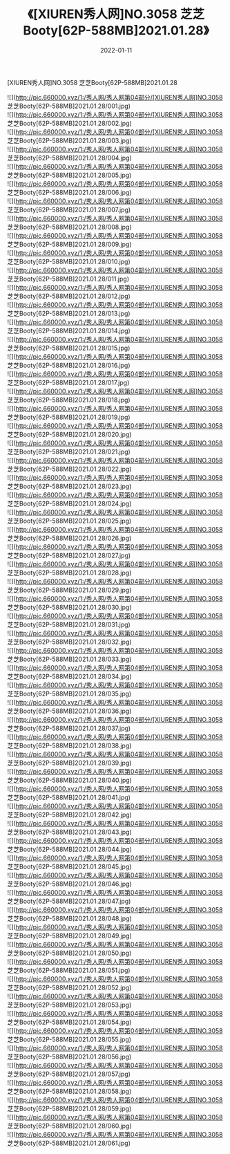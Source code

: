 ﻿---
layout: post
title:  《[XIUREN秀人网]NO.3058 芝芝Booty[62P-588MB]2021.01.28》
date:   2022-01-11
img: http://pic.660000.xyz/1:/秀人网/秀人网第04部分/[XIUREN秀人网]NO.3058 芝芝Booty[62P-588MB]2021.01.28/000.jpg
categories: [美女, 清纯, 唯美]
---

[XIUREN秀人网]NO.3058 芝芝Booty[62P-588MB]2021.01.28

 ![](http://pic.660000.xyz/1:/秀人网/秀人网第04部分/[XIUREN秀人网]NO.3058 芝芝Booty[62P-588MB]2021.01.28/001.jpg) <br>![](http://pic.660000.xyz/1:/秀人网/秀人网第04部分/[XIUREN秀人网]NO.3058 芝芝Booty[62P-588MB]2021.01.28/002.jpg) <br>![](http://pic.660000.xyz/1:/秀人网/秀人网第04部分/[XIUREN秀人网]NO.3058 芝芝Booty[62P-588MB]2021.01.28/003.jpg) <br>![](http://pic.660000.xyz/1:/秀人网/秀人网第04部分/[XIUREN秀人网]NO.3058 芝芝Booty[62P-588MB]2021.01.28/004.jpg) <br>![](http://pic.660000.xyz/1:/秀人网/秀人网第04部分/[XIUREN秀人网]NO.3058 芝芝Booty[62P-588MB]2021.01.28/005.jpg) <br>![](http://pic.660000.xyz/1:/秀人网/秀人网第04部分/[XIUREN秀人网]NO.3058 芝芝Booty[62P-588MB]2021.01.28/006.jpg) <br>![](http://pic.660000.xyz/1:/秀人网/秀人网第04部分/[XIUREN秀人网]NO.3058 芝芝Booty[62P-588MB]2021.01.28/007.jpg) <br>![](http://pic.660000.xyz/1:/秀人网/秀人网第04部分/[XIUREN秀人网]NO.3058 芝芝Booty[62P-588MB]2021.01.28/008.jpg) <br>![](http://pic.660000.xyz/1:/秀人网/秀人网第04部分/[XIUREN秀人网]NO.3058 芝芝Booty[62P-588MB]2021.01.28/009.jpg) <br>![](http://pic.660000.xyz/1:/秀人网/秀人网第04部分/[XIUREN秀人网]NO.3058 芝芝Booty[62P-588MB]2021.01.28/010.jpg) <br>![](http://pic.660000.xyz/1:/秀人网/秀人网第04部分/[XIUREN秀人网]NO.3058 芝芝Booty[62P-588MB]2021.01.28/011.jpg) <br>![](http://pic.660000.xyz/1:/秀人网/秀人网第04部分/[XIUREN秀人网]NO.3058 芝芝Booty[62P-588MB]2021.01.28/012.jpg) <br>![](http://pic.660000.xyz/1:/秀人网/秀人网第04部分/[XIUREN秀人网]NO.3058 芝芝Booty[62P-588MB]2021.01.28/013.jpg) <br>![](http://pic.660000.xyz/1:/秀人网/秀人网第04部分/[XIUREN秀人网]NO.3058 芝芝Booty[62P-588MB]2021.01.28/014.jpg) <br>![](http://pic.660000.xyz/1:/秀人网/秀人网第04部分/[XIUREN秀人网]NO.3058 芝芝Booty[62P-588MB]2021.01.28/015.jpg) <br>![](http://pic.660000.xyz/1:/秀人网/秀人网第04部分/[XIUREN秀人网]NO.3058 芝芝Booty[62P-588MB]2021.01.28/016.jpg) <br>![](http://pic.660000.xyz/1:/秀人网/秀人网第04部分/[XIUREN秀人网]NO.3058 芝芝Booty[62P-588MB]2021.01.28/017.jpg) <br>![](http://pic.660000.xyz/1:/秀人网/秀人网第04部分/[XIUREN秀人网]NO.3058 芝芝Booty[62P-588MB]2021.01.28/018.jpg) <br>![](http://pic.660000.xyz/1:/秀人网/秀人网第04部分/[XIUREN秀人网]NO.3058 芝芝Booty[62P-588MB]2021.01.28/019.jpg) <br>![](http://pic.660000.xyz/1:/秀人网/秀人网第04部分/[XIUREN秀人网]NO.3058 芝芝Booty[62P-588MB]2021.01.28/020.jpg) <br>![](http://pic.660000.xyz/1:/秀人网/秀人网第04部分/[XIUREN秀人网]NO.3058 芝芝Booty[62P-588MB]2021.01.28/021.jpg) <br>![](http://pic.660000.xyz/1:/秀人网/秀人网第04部分/[XIUREN秀人网]NO.3058 芝芝Booty[62P-588MB]2021.01.28/022.jpg) <br>![](http://pic.660000.xyz/1:/秀人网/秀人网第04部分/[XIUREN秀人网]NO.3058 芝芝Booty[62P-588MB]2021.01.28/023.jpg) <br>![](http://pic.660000.xyz/1:/秀人网/秀人网第04部分/[XIUREN秀人网]NO.3058 芝芝Booty[62P-588MB]2021.01.28/024.jpg) <br>![](http://pic.660000.xyz/1:/秀人网/秀人网第04部分/[XIUREN秀人网]NO.3058 芝芝Booty[62P-588MB]2021.01.28/025.jpg) <br>![](http://pic.660000.xyz/1:/秀人网/秀人网第04部分/[XIUREN秀人网]NO.3058 芝芝Booty[62P-588MB]2021.01.28/026.jpg) <br>![](http://pic.660000.xyz/1:/秀人网/秀人网第04部分/[XIUREN秀人网]NO.3058 芝芝Booty[62P-588MB]2021.01.28/027.jpg) <br>![](http://pic.660000.xyz/1:/秀人网/秀人网第04部分/[XIUREN秀人网]NO.3058 芝芝Booty[62P-588MB]2021.01.28/028.jpg) <br>![](http://pic.660000.xyz/1:/秀人网/秀人网第04部分/[XIUREN秀人网]NO.3058 芝芝Booty[62P-588MB]2021.01.28/029.jpg) <br>![](http://pic.660000.xyz/1:/秀人网/秀人网第04部分/[XIUREN秀人网]NO.3058 芝芝Booty[62P-588MB]2021.01.28/030.jpg) <br>![](http://pic.660000.xyz/1:/秀人网/秀人网第04部分/[XIUREN秀人网]NO.3058 芝芝Booty[62P-588MB]2021.01.28/031.jpg) <br>![](http://pic.660000.xyz/1:/秀人网/秀人网第04部分/[XIUREN秀人网]NO.3058 芝芝Booty[62P-588MB]2021.01.28/032.jpg) <br>![](http://pic.660000.xyz/1:/秀人网/秀人网第04部分/[XIUREN秀人网]NO.3058 芝芝Booty[62P-588MB]2021.01.28/033.jpg) <br>![](http://pic.660000.xyz/1:/秀人网/秀人网第04部分/[XIUREN秀人网]NO.3058 芝芝Booty[62P-588MB]2021.01.28/034.jpg) <br>![](http://pic.660000.xyz/1:/秀人网/秀人网第04部分/[XIUREN秀人网]NO.3058 芝芝Booty[62P-588MB]2021.01.28/035.jpg) <br>![](http://pic.660000.xyz/1:/秀人网/秀人网第04部分/[XIUREN秀人网]NO.3058 芝芝Booty[62P-588MB]2021.01.28/036.jpg) <br>![](http://pic.660000.xyz/1:/秀人网/秀人网第04部分/[XIUREN秀人网]NO.3058 芝芝Booty[62P-588MB]2021.01.28/037.jpg) <br>![](http://pic.660000.xyz/1:/秀人网/秀人网第04部分/[XIUREN秀人网]NO.3058 芝芝Booty[62P-588MB]2021.01.28/038.jpg) <br>![](http://pic.660000.xyz/1:/秀人网/秀人网第04部分/[XIUREN秀人网]NO.3058 芝芝Booty[62P-588MB]2021.01.28/039.jpg) <br>![](http://pic.660000.xyz/1:/秀人网/秀人网第04部分/[XIUREN秀人网]NO.3058 芝芝Booty[62P-588MB]2021.01.28/040.jpg) <br>![](http://pic.660000.xyz/1:/秀人网/秀人网第04部分/[XIUREN秀人网]NO.3058 芝芝Booty[62P-588MB]2021.01.28/041.jpg) <br>![](http://pic.660000.xyz/1:/秀人网/秀人网第04部分/[XIUREN秀人网]NO.3058 芝芝Booty[62P-588MB]2021.01.28/042.jpg) <br>![](http://pic.660000.xyz/1:/秀人网/秀人网第04部分/[XIUREN秀人网]NO.3058 芝芝Booty[62P-588MB]2021.01.28/043.jpg) <br>![](http://pic.660000.xyz/1:/秀人网/秀人网第04部分/[XIUREN秀人网]NO.3058 芝芝Booty[62P-588MB]2021.01.28/044.jpg) <br>![](http://pic.660000.xyz/1:/秀人网/秀人网第04部分/[XIUREN秀人网]NO.3058 芝芝Booty[62P-588MB]2021.01.28/045.jpg) <br>![](http://pic.660000.xyz/1:/秀人网/秀人网第04部分/[XIUREN秀人网]NO.3058 芝芝Booty[62P-588MB]2021.01.28/046.jpg) <br>![](http://pic.660000.xyz/1:/秀人网/秀人网第04部分/[XIUREN秀人网]NO.3058 芝芝Booty[62P-588MB]2021.01.28/047.jpg) <br>![](http://pic.660000.xyz/1:/秀人网/秀人网第04部分/[XIUREN秀人网]NO.3058 芝芝Booty[62P-588MB]2021.01.28/048.jpg) <br>![](http://pic.660000.xyz/1:/秀人网/秀人网第04部分/[XIUREN秀人网]NO.3058 芝芝Booty[62P-588MB]2021.01.28/049.jpg) <br>![](http://pic.660000.xyz/1:/秀人网/秀人网第04部分/[XIUREN秀人网]NO.3058 芝芝Booty[62P-588MB]2021.01.28/050.jpg) <br>![](http://pic.660000.xyz/1:/秀人网/秀人网第04部分/[XIUREN秀人网]NO.3058 芝芝Booty[62P-588MB]2021.01.28/051.jpg) <br>![](http://pic.660000.xyz/1:/秀人网/秀人网第04部分/[XIUREN秀人网]NO.3058 芝芝Booty[62P-588MB]2021.01.28/052.jpg) <br>![](http://pic.660000.xyz/1:/秀人网/秀人网第04部分/[XIUREN秀人网]NO.3058 芝芝Booty[62P-588MB]2021.01.28/053.jpg) <br>![](http://pic.660000.xyz/1:/秀人网/秀人网第04部分/[XIUREN秀人网]NO.3058 芝芝Booty[62P-588MB]2021.01.28/054.jpg) <br>![](http://pic.660000.xyz/1:/秀人网/秀人网第04部分/[XIUREN秀人网]NO.3058 芝芝Booty[62P-588MB]2021.01.28/055.jpg) <br>![](http://pic.660000.xyz/1:/秀人网/秀人网第04部分/[XIUREN秀人网]NO.3058 芝芝Booty[62P-588MB]2021.01.28/056.jpg) <br>![](http://pic.660000.xyz/1:/秀人网/秀人网第04部分/[XIUREN秀人网]NO.3058 芝芝Booty[62P-588MB]2021.01.28/057.jpg) <br>![](http://pic.660000.xyz/1:/秀人网/秀人网第04部分/[XIUREN秀人网]NO.3058 芝芝Booty[62P-588MB]2021.01.28/058.jpg) <br>![](http://pic.660000.xyz/1:/秀人网/秀人网第04部分/[XIUREN秀人网]NO.3058 芝芝Booty[62P-588MB]2021.01.28/059.jpg) <br>![](http://pic.660000.xyz/1:/秀人网/秀人网第04部分/[XIUREN秀人网]NO.3058 芝芝Booty[62P-588MB]2021.01.28/060.jpg) <br>![](http://pic.660000.xyz/1:/秀人网/秀人网第04部分/[XIUREN秀人网]NO.3058 芝芝Booty[62P-588MB]2021.01.28/061.jpg) <br>